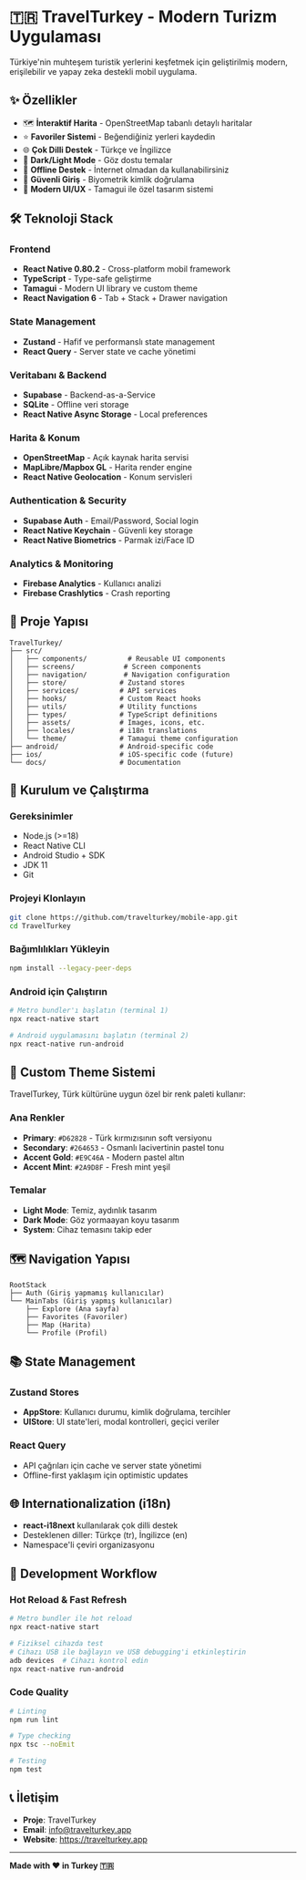 # 🇹🇷 TravelTurkey - Modern Turizm Uygulaması

Türkiye'nin muhteşem turistik yerlerini keşfetmek için geliştirilmiş modern, erişilebilir ve yapay zeka destekli mobil uygulama.

## ✨ Özellikler

- 🗺️ **İnteraktif Harita** - OpenStreetMap tabanlı detaylı haritalar
- ⭐ **Favoriler Sistemi** - Beğendiğiniz yerleri kaydedin
- 🌐 **Çok Dilli Destek** - Türkçe ve İngilizce
- 🌙 **Dark/Light Mode** - Göz dostu temalar
- 📱 **Offline Destek** - İnternet olmadan da kullanabilirsiniz
- 🔐 **Güvenli Giriş** - Biyometrik kimlik doğrulama
- 🎨 **Modern UI/UX** - Tamagui ile özel tasarım sistemi

## 🛠️ Teknoloji Stack

### Frontend

- **React Native 0.80.2** - Cross-platform mobil framework
- **TypeScript** - Type-safe geliştirme
- **Tamagui** - Modern UI library ve custom theme
- **React Navigation 6** - Tab + Stack + Drawer navigation

### State Management

- **Zustand** - Hafif ve performanslı state management
- **React Query** - Server state ve cache yönetimi

### Veritabanı & Backend

- **Supabase** - Backend-as-a-Service
- **SQLite** - Offline veri storage
- **React Native Async Storage** - Local preferences

### Harita & Konum

- **OpenStreetMap** - Açık kaynak harita servisi
- **MapLibre/Mapbox GL** - Harita render engine
- **React Native Geolocation** - Konum servisleri

### Authentication & Security

- **Supabase Auth** - Email/Password, Social login
- **React Native Keychain** - Güvenli key storage
- **React Native Biometrics** - Parmak izi/Face ID

### Analytics & Monitoring

- **Firebase Analytics** - Kullanıcı analizi
- **Firebase Crashlytics** - Crash reporting

## 📁 Proje Yapısı

```
TravelTurkey/
├── src/
│   ├── components/          # Reusable UI components
│   ├── screens/            # Screen components
│   ├── navigation/         # Navigation configuration
│   ├── store/             # Zustand stores
│   ├── services/          # API services
│   ├── hooks/             # Custom React hooks
│   ├── utils/             # Utility functions
│   ├── types/             # TypeScript definitions
│   ├── assets/            # Images, icons, etc.
│   ├── locales/           # i18n translations
│   └── theme/             # Tamagui theme configuration
├── android/               # Android-specific code
├── ios/                   # iOS-specific code (future)
└── docs/                  # Documentation
```

## 🚀 Kurulum ve Çalıştırma

### Gereksinimler

- Node.js (>=18)
- React Native CLI
- Android Studio + SDK
- JDK 11
- Git

### Projeyi Klonlayın

```bash
git clone https://github.com/travelturkey/mobile-app.git
cd TravelTurkey
```

### Bağımlılıkları Yükleyin

```bash
npm install --legacy-peer-deps
```

### Android için Çalıştırın

```bash
# Metro bundler'ı başlatın (terminal 1)
npx react-native start

# Android uygulamasını başlatın (terminal 2)
npx react-native run-android
```

## 🎨 Custom Theme Sistemi

TravelTurkey, Türk kültürüne uygun özel bir renk paleti kullanır:

### Ana Renkler

- **Primary**: `#D62828` - Türk kırmızısının soft versiyonu
- **Secondary**: `#264653` - Osmanlı lacivertinin pastel tonu
- **Accent Gold**: `#E9C46A` - Modern pastel altın
- **Accent Mint**: `#2A9D8F` - Fresh mint yeşil

### Temalar

- **Light Mode**: Temiz, aydınlık tasarım
- **Dark Mode**: Göz yormaayan koyu tasarım
- **System**: Cihaz temasını takip eder

## 🗺️ Navigation Yapısı

```
RootStack
├── Auth (Giriş yapmamış kullanıcılar)
└── MainTabs (Giriş yapmış kullanıcılar)
    ├── Explore (Ana sayfa)
    ├── Favorites (Favoriler)
    ├── Map (Harita)
    └── Profile (Profil)
```

## 📚 State Management

### Zustand Stores

- **AppStore**: Kullanıcı durumu, kimlik doğrulama, tercihler
- **UIStore**: UI state'leri, modal kontrolleri, geçici veriler

### React Query

- API çağrıları için cache ve server state yönetimi
- Offline-first yaklaşım için optimistic updates

## 🌐 Internationalization (i18n)

- **react-i18next** kullanılarak çok dilli destek
- Desteklenen diller: Türkçe (tr), İngilizce (en)
- Namespace'li çeviri organizasyonu

## 📱 Development Workflow

### Hot Reload & Fast Refresh

```bash
# Metro bundler ile hot reload
npx react-native start

# Fiziksel cihazda test
# Cihazı USB ile bağlayın ve USB debugging'i etkinleştirin
adb devices  # Cihazı kontrol edin
npx react-native run-android
```

### Code Quality

```bash
# Linting
npm run lint

# Type checking
npx tsc --noEmit

# Testing
npm test
```

## 📞 İletişim

- **Proje**: TravelTurkey
- **Email**: info@travelturkey.app
- **Website**: https://travelturkey.app

---

**Made with ❤️ in Turkey 🇹🇷**
